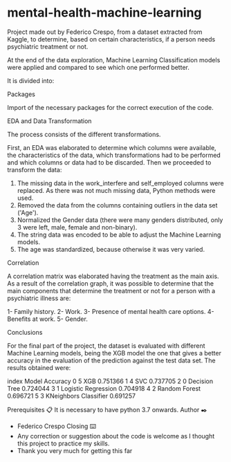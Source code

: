 # mental-health-machine-learning

Project made  out by Federico Crespo, from a dataset extracted from Kaggle, to determine, based on certain characteristics, if a person needs psychiatric treatment or not. 

At the end of the data exploration, Machine Learning Classification models were applied and compared to see which one performed better.

It is divided into:

Packages 

Import of the necessary packages for the correct execution of the code.

EDA and Data Transformation

The process consists of the different transformations.

First, an EDA was elaborated to determine which columns were available, the characteristics of the data, which transformations had to be performed and which columns or data had to be discarded. Then we proceeded to transform the data:
1. The missing data in the work_interfere and self_employed columns were replaced. As there was not much missing data, Python methods were used.
2. Removed the data from the columns containing outliers in the data set ('Age').
3. Normalized the Gender data (there were many genders distributed, only 3 were left, male, female and non-binary).
4.	The string data was encoded to be able to adjust the Machine Learning models.
5.	The age was standardized, because otherwise it was very varied.

Correlation

A correlation matrix was elaborated having the treatment as the main axis. As a result of the correlation graph, it was possible to determine that the main components that determine the treatment or not for a person with a psychiatric illness are:

1- Family history.
2- Work.
3- Presence of mental health care options.
4- Benefits at work.
5- Gender.

Conclusions

For the final part of the project, the dataset is evaluated with different Machine Learning models, being the XGB model the one that gives a better accuracy in the evaluation of the prediction against the test data set.
The results obtained were:

   index                  Model  Accuracy
0      5                    XGB  0.751366
1      4                    SVC  0.737705
2      0          Decision Tree  0.724044
3      1    Logistic Regression  0.704918
4      2          Random Forest  0.696721
5      3  KNeighbors Classifier  0.691257
 



Prerequisites 📋
It is necessary to have python 3.7 onwards.
Author ✒️
- Federico Crespo 
Closing ⌨️
- Any correction or suggestion about the code is welcome as I thought this project to practice my skills.
- Thank you very much for getting this far

